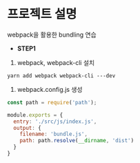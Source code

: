 # 프로젝트 설명

webpack을 활용한 bundling 연습

- **STEP1**

1. webpack, webpack-cli 설치

```yarn
yarn add webpack webpack-cli ---dev
```

1. webpack.config.js 생성

```javascript
const path = require('path');

module.exports = {
  entry: './src/js/index.js',
  output: {
    filename: 'bundle.js',
    path: path.resolve(__dirname, 'dist')
  }
}
```

